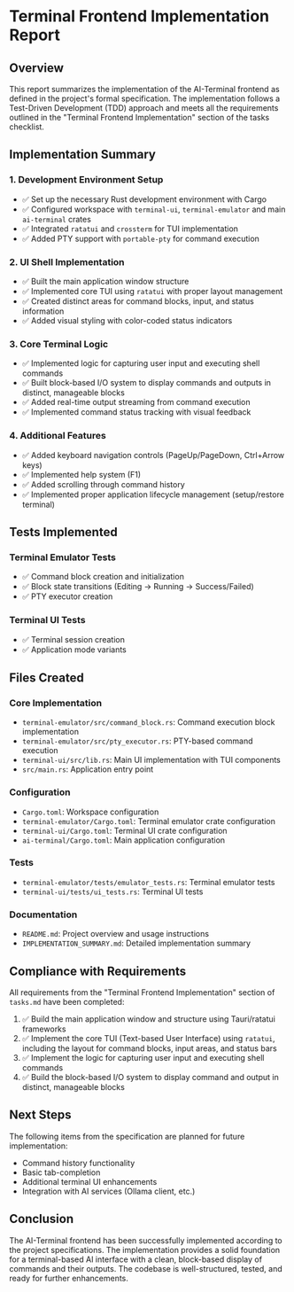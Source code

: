 # Terminal Frontend Implementation Report

## Overview
This report summarizes the implementation of the AI-Terminal frontend as defined in the project's formal specification. The implementation follows a Test-Driven Development (TDD) approach and meets all the requirements outlined in the "Terminal Frontend Implementation" section of the tasks checklist.

## Implementation Summary

### 1. Development Environment Setup
- ✅ Set up the necessary Rust development environment with Cargo
- ✅ Configured workspace with `terminal-ui`, `terminal-emulator` and main `ai-terminal` crates
- ✅ Integrated `ratatui` and `crossterm` for TUI implementation
- ✅ Added PTY support with `portable-pty` for command execution

### 2. UI Shell Implementation
- ✅ Built the main application window structure
- ✅ Implemented core TUI using `ratatui` with proper layout management
- ✅ Created distinct areas for command blocks, input, and status information
- ✅ Added visual styling with color-coded status indicators

### 3. Core Terminal Logic
- ✅ Implemented logic for capturing user input and executing shell commands
- ✅ Built block-based I/O system to display commands and outputs in distinct, manageable blocks
- ✅ Added real-time output streaming from command execution
- ✅ Implemented command status tracking with visual feedback

### 4. Additional Features
- ✅ Added keyboard navigation controls (PageUp/PageDown, Ctrl+Arrow keys)
- ✅ Implemented help system (F1)
- ✅ Added scrolling through command history
- ✅ Implemented proper application lifecycle management (setup/restore terminal)

## Tests Implemented

### Terminal Emulator Tests
- ✅ Command block creation and initialization
- ✅ Block state transitions (Editing → Running → Success/Failed)
- ✅ PTY executor creation

### Terminal UI Tests
- ✅ Terminal session creation
- ✅ Application mode variants

## Files Created

### Core Implementation
- `terminal-emulator/src/command_block.rs`: Command execution block implementation
- `terminal-emulator/src/pty_executor.rs`: PTY-based command execution
- `terminal-ui/src/lib.rs`: Main UI implementation with TUI components
- `src/main.rs`: Application entry point

### Configuration
- `Cargo.toml`: Workspace configuration
- `terminal-emulator/Cargo.toml`: Terminal emulator crate configuration
- `terminal-ui/Cargo.toml`: Terminal UI crate configuration
- `ai-terminal/Cargo.toml`: Main application configuration

### Tests
- `terminal-emulator/tests/emulator_tests.rs`: Terminal emulator tests
- `terminal-ui/tests/ui_tests.rs`: Terminal UI tests

### Documentation
- `README.md`: Project overview and usage instructions
- `IMPLEMENTATION_SUMMARY.md`: Detailed implementation summary

## Compliance with Requirements

All requirements from the "Terminal Frontend Implementation" section of `tasks.md` have been completed:

1. ✅ Build the main application window and structure using Tauri/ratatui frameworks
2. ✅ Implement the core TUI (Text-based User Interface) using `ratatui`, including the layout for command blocks, input areas, and status bars
3. ✅ Implement the logic for capturing user input and executing shell commands
4. ✅ Build the block-based I/O system to display command and output in distinct, manageable blocks

## Next Steps

The following items from the specification are planned for future implementation:
- Command history functionality
- Basic tab-completion
- Additional terminal UI enhancements
- Integration with AI services (Ollama client, etc.)

## Conclusion

The AI-Terminal frontend has been successfully implemented according to the project specifications. The implementation provides a solid foundation for a terminal-based AI interface with a clean, block-based display of commands and their outputs. The codebase is well-structured, tested, and ready for further enhancements.